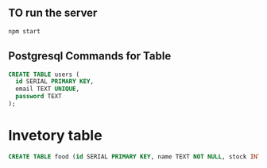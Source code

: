 ## TO run the server

```bash
npm start
```

## Postgresql Commands for Table

```SQL
CREATE TABLE users (
  id SERIAL PRIMARY KEY,
  email TEXT UNIQUE,
  password TEXT
);
```

# Invetory table
```SQL
CREATE TABLE food (id SERIAL PRIMARY KEY, name TEXT NOT NULL, stock INTEGER NOT NULL,price INTEGER NOT NULl, image TEXT NOT NULL, user_email TEXT NOT NULL,FOREIGN KEY (user_email) REFERENCES users(email) );
```

